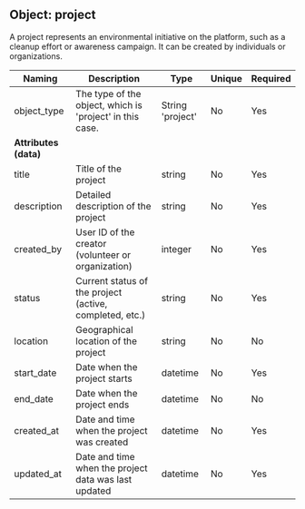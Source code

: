 ## Object: project

A project represents an environmental initiative on the platform, such as a cleanup effort or awareness campaign. It can be created by individuals or organizations.

| Naming            | Description                                                        | Type                | Unique | Required |
|-------------------|--------------------------------------------------------------------|---------------------|--------|----------|
| object_type       | The type of the object, which is 'project' in this case.           | String 'project'    | No     | Yes      |
| **Attributes (data)** |                                                             |                     |        |          |
| title             | Title of the project                                               | string              | No     | Yes      |
| description       | Detailed description of the project                                | string              | No     | Yes      |
| created_by        | User ID of the creator (volunteer or organization)                 | integer             | No     | Yes      |
| status            | Current status of the project (active, completed, etc.)            | string              | No     | Yes      |
| location          | Geographical location of the project                               | string              | No     | No       |
| start_date        | Date when the project starts                                        | datetime            | No     | Yes      |
| end_date          | Date when the project ends                                          | datetime            | No     | No       |
| created_at        | Date and time when the project was created                          | datetime            | No     | Yes      |
| updated_at        | Date and time when the project data was last updated               | datetime            | No     | Yes      |